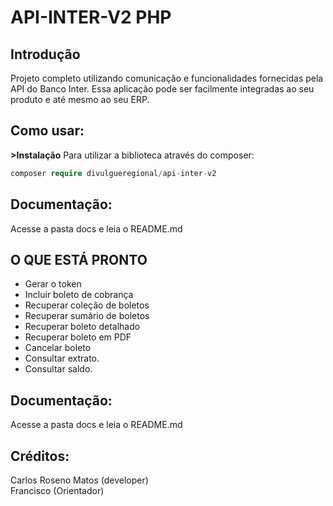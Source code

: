 # API-INTER-V2 PHP

## Introdução

Projeto completo utilizando comunicação e funcionalidades fornecidas pela API do Banco Inter. Essa aplicação pode ser facilmente integradas ao seu produto e até mesmo ao seu ERP.

## Como usar:
<b>>Instalação</b>
Para utilizar a biblioteca através do composer:
```php
composer require divulgueregional/api-inter-v2
```

## Documentação:
Acesse a pasta docs e leia o README.md

## O QUE ESTÁ PRONTO
- Gerar o token
- Incluir boleto de cobrança
- Recuperar coleção de boletos
- Recuperar sumário de boletos
- Recuperar boleto detalhado
- Recuperar boleto em PDF
- Cancelar boleto
- Consultar extrato.
- Consultar saldo.

## Documentação:
Acesse a pasta docs e leia o README.md

## Créditos:
Carlos Roseno Matos (developer)<br>
Francisco (Orientador)

<!-- ## Comunidade: -->
<!-- Essa é a minha primeira API em um processo de aprendizagem e espero que ajude outras pessoas a implementarem a sua geração de boletos.<br>
Caso queira contribuir com a melhoria, fique a vontade para sugerir modificações.<br>
É totalmente free, mas se gostaria de contribuir com uma doação ao autor pelo PIX abaixo<br>
13236787000137 -->